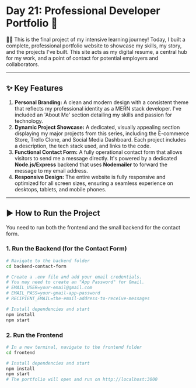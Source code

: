 # Day 21: Professional Developer Portfolio 🚀

👨‍💻 This is the final project of my intensive learning journey! Today, I built a complete, professional portfolio website to showcase my skills, my story, and the projects I've built. This site acts as my digital resume, a central hub for my work, and a point of contact for potential employers and collaborators.

---

## ✨ Key Features

1.  **Personal Branding:** A clean and modern design with a consistent theme that reflects my professional identity as a MERN stack developer. I've included an 'About Me' section detailing my skills and passion for technology.
2.  **Dynamic Project Showcase:** A dedicated, visually appealing section displaying my major projects from this series, including the E-commerce Store, Trello Clone, and Social Media Dashboard. Each project includes a description, the tech stack used, and links to the code.
3.  **Functional Contact Form:** A fully operational contact form that allows visitors to send me a message directly. It's powered by a dedicated **Node.js/Express** backend that uses **Nodemailer** to forward the message to my email address.
4.  **Responsive Design:** The entire website is fully responsive and optimized for all screen sizes, ensuring a seamless experience on desktops, tablets, and mobile phones.

---

## ▶️ How to Run the Project

You need to run both the frontend and the small backend for the contact form.

### 1. Run the Backend (for the Contact Form)

```bash
# Navigate to the backend folder
cd backend-contact-form

# Create a .env file and add your email credentials.
# You may need to create an "App Password" for Gmail.
# EMAIL_USER=your-email@gmail.com
# EMAIL_PASS=your-gmail-app-password
# RECIPIENT_EMAIL=the-email-address-to-receive-messages

# Install dependencies and start
npm install
npm start
```

### 2. Run the Frontend

```bash
# In a new terminal, navigate to the frontend folder
cd frontend

# Install dependencies and start
npm install
npm start
# The portfolio will open and run on http://localhost:3000